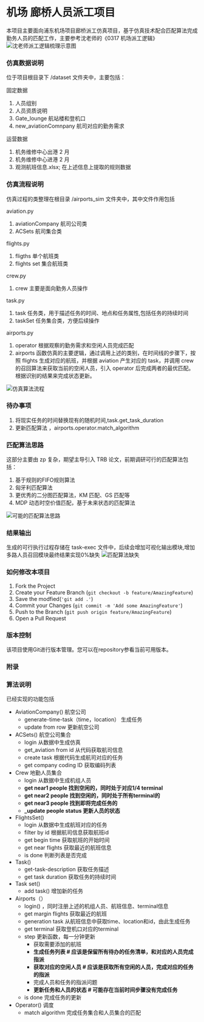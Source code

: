 # 机场 廊桥人员派工项目

本项目主要面向浦东机场项目廊桥派工仿真项目，基于仿真技术配合匹配算法完成勤务人员的匹配工作，主要参考沈老师的《0317 机场派工逻辑》
![沈老师派工逻辑梳理示意图](https://chenxia31blog.oss-cn-hangzhou.aliyuncs.com/img/20240527110732.png)

### 仿真数据说明

位于项目根目录下 /dataset 文件夹中，主要包括：


固定数据
1. 人员组别
2. 人员资质说明
3. Gate_lounge 航站楼和登机口
4. new_aviationComnpany 航司对应的勤务需求

运营数据
1. 机务维修中心出港 2 月
2. 机务维修中心进港 2 月
3. 观测航班信息.xlsx; 在上述信息上提取的规则数据



### 仿真流程说明

仿真过程的类整理在根目录 /airports_sim 文件夹中，其中文件作用包括

aviation.py
1. aviationCompany 航司公司类
2. ACSets 航司集合类

flights.py
1. fligths 单个航班类
2. flights set 集合航班类

crew.py
1. crew 主要是面向勤务人员操作

task.py
1. task 任务类，用于描述任务的时间、地点和任务属性,包括任务的持续时间
2. taskSet 任务集合类，方便后续操作

airports.py
1. operator 根据观察的勤务需求和空闲人员完成匹配
2. airports 函数仿真的主要逻辑，通过调用上述的类别，在时间线的步骤下，按照 flights 生成对应的航班，并根据 aviation 产生对应的 task，并调用 crew 的召回算法来获取当前的空闲人员，引入 operator 后完成两者的最优匹配。根据识别的结果来完成状态更新。

![仿真算法流程](https://chenxia31blog.oss-cn-hangzhou.aliyuncs.com/img/20240527112840.png)

### 待办事项
1. 将现实任务的时间替换现有的随机时间,task.get_task_duration
2. 更新匹配算法 ，airports.operator.match_algorithm


### 匹配算法思路
这部分主要由 zp 复杂，期望主导引入 TRB 论文，前期调研可行的匹配算法包括：
1. 基于规则的FIFO规则算法
2. 匈牙利匹配算法
3. 更优秀的二分图匹配算法，KM 匹配、GS 匹配等
4. MDP 动态时空价值匹配，基于未来状态的匹配算法

![可能的匹配算法思路](https://chenxia31blog.oss-cn-hangzhou.aliyuncs.com/img/20240527112739.png)

### 结果输出

生成的可行执行过程存储在 task-exec 文件中，后续会增加可视化输出模块,增加多路人员召回模块最终结果实现0%缺失
![匹配算法缺失](https://chenxia31blog.oss-cn-hangzhou.aliyuncs.com/img/20240527192737.png)

### 如何修改本项目

1. Fork the Project
2. Create your Feature Branch (`git checkout -b feature/AmazingFeature`)
4. Save the modfied(`'git add .'`)
3. Commit your Changes (`git commit -m 'Add some AmazingFeature'`)
4. Push to the Branch (`git push origin feature/AmazingFeature`)
5. Open a Pull Request

### 版本控制

该项目使用Git进行版本管理。您可以在repository参看当前可用版本。

### 附录
### 算法说明
已经实现的功能包括

- AviationCompany() 航空公司
    - generate-time-task（time，location） 生成任务
    - update from row 更新航空公司
- ACSets() 航空公司集合
    - login 从数据中生成仿真
    - get_aviation from id 从代码获取航司信息
    - create task 根据代码生成航司对应的任务
    - get company coding ID 获取编码列表
- Crew 地勤人员集合
    - login 从数据中生成机组人员
    - **get near1 people 找到空闲的，同时处于对应1/4 terminal**
    - **get near2 people 找到空闲的，同时处于所有terminal的**
    - **get near3 people 找到即将完成任务的**
    - **_update people status 更新人员的状态**
- FlightsSet()
    - login 从数据中生成航班对应的任务
    - filter by id 根据航司信息获取航班id
    - get begin time 获取航班的开始时间
    - get near flights 获取最近的航班信息
    - is done 判断列表是否完成
- Task()
    - get-task-description 获取任务描述
    - get task duration 获取任务的持续时间
- Task set()
    - add task() 增加新的任务
- Airports（）
    - login() ，同时注册上述的机组人员、航班信息、terminal信息
    - get margin flights 获取最近的航班
    - generation task 从航班信息中获取time、location和id，由此生成任务
    - get terminal 获取登机口对应的terminal
    - step 更新函数，每一分钟更新
        - 获取需要添加的航班
        - **生成任务列表  # 应该是保留所有待办的任务清单，和对应的人员完成指派**
        - **获取对应的空闲人员 # 应该是获取所有空闲的人员，完成对应的任务的指派**
        - 完成人员和任务的指派问题
        - **更新任务和人员的状态 # 可能存在当前时间步骤没有完成任务**
    - is done 完成任务的更新
- Operator() 调度
    - match algorithm 完成任务集合和人员集合的匹配